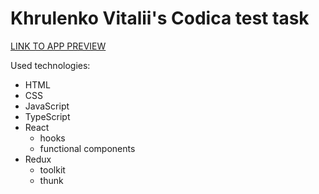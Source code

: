 # Khrulenko Vitalii's Codica test task

[LINK TO APP PREVIEW](https://khrulenko.github.io/codica_weather/)

Used technologies:

- HTML
- CSS
- JavaScript
- TypeScript
- React
  - hooks
  - functional components
- Redux
  - toolkit
  - thunk
